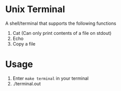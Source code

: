 # Unix Terminal

A shell/terminal that supports the following functions

1. Cat (Can only print contents of a file on stdout)
2. Echo
3. Copy a file

# Usage
1. Enter ` make terminal ` in your terminal
2. ./terminal.out